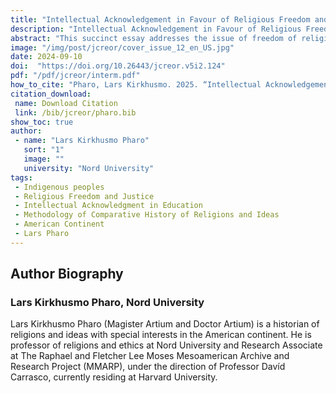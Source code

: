 ```yaml
---
title: "Intellectual Acknowledgement in Favour of Religious Freedom and Justice"
description: "Intellectual Acknowledgement in Favour of Religious Freedom and Justice: Comparative History of Religions and Ideas as Methodology for Education"
abstract: "This succinct essay addresses the issue of freedom of religion for Indigenous cultures. Freedom of belief cannot subsist without justice, i.e. equal recognition. By ignoring the intellectual achievements of Indigenous and other non-Western philosophies and non-Christian religions, scholarship (in the humanities and social sciences, as well as in interrelated education in schools, colleges, and universities) constitutes an important reason for the depreciation of freedom of religious beliefs and, thereby, injustice. I argue that the scientific and pedagogical methodology of the comparative history of religions (developed by theorists of the late nineteenth and twentieth centuries and continued and elaborated by non-Indigenous and Indigenous scholars and educators) should be included in education at schools, colleges, and universities to combat this structural inequity. A historical consciousness of intellectual culture worldwide would not only have an impact on contemporary Indigenous cultures, but also on cultures with an Indigenous heritage (as, for instance, Latino and Chicano cultures of the United States), and would contest antisemitism and prejudice against Islam. To exemplify the history of intellectual and religious multiplicity and complexity, I mention traditions of (ritual) time, writing and semiotic systems, moral ideas, political principles, and the (constitutional) governance of a few selected Indigenous cultures of the American continent to be further researched by Indigenous and non-Indigenous scholars, and to be taught in schools and academia. Finally, I offer concrete recommendations for what is to be done for this new historiography."
image: "/img/post/jcreor/cover_issue_12_en_US.jpg"
date: 2024-09-10
doi:  "https://doi.org/10.26443/jcreor.v5i2.124"
pdf: "/pdf/jcreor/interm.pdf"
how_to_cite: "Pharo, Lars Kirkhusmo. 2025. “Intellectual Acknowledgement in Favour of Religious Freedom and Justice: Comparative History of Religions and Ideas As Methodology for Education”. Journal of the Council for Research on Religion 5 (2). Montreal, QC, Canada:97-110."
citation_download: 
 name: Download Citation
 link: /bib/jcreor/pharo.bib
show_toc: true
author: 
 - name: "Lars Kirkhusmo Pharo"
   sort: "1"
   image: ""
   university: "Nord University"
tags: 
 - Indigenous peoples
 - Religious Freedom and Justice
 - Intellectual Acknowledgment in Education
 - Methodology of Comparative History of Religions and Ideas
 - American Continent
 - Lars Pharo
---
```

## Author Biography
### Lars Kirkhusmo Pharo, Nord University
Lars Kirkhusmo Pharo (Magister Artium and Doctor Artium) is a historian of religions and ideas with special interests in the American continent. He is professor of religions and ethics at Nord University and Research Associate at The Raphael and Fletcher Lee Moses Mesoamerican Archive and Research Project (MMARP), under the direction of Professor Davíd Carrasco, currently residing at Harvard University.
